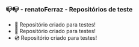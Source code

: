###  📪📭 - renatoFerraz - Repositórios de teste 



- 📀 Repositório criado para testes!
- 💾 Repositório criado para testes!
- 💿 Repositório criado para testes!


